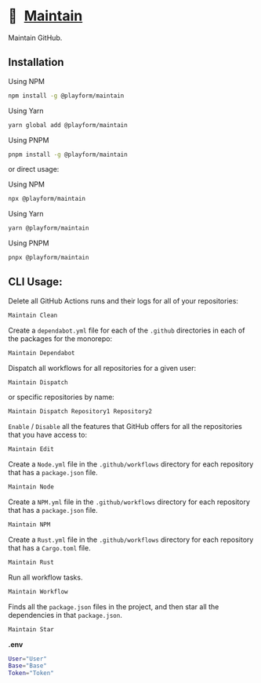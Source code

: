 # 🔧 [Maintain]

Maintain GitHub.

## Installation

Using NPM

```sh
npm install -g @playform/maintain
```

Using Yarn

```sh
yarn global add @playform/maintain
```

Using PNPM

```sh
pnpm install -g @playform/maintain
```

or direct usage:

Using NPM

```sh
npx @playform/maintain
```

Using Yarn

```sh
yarn @playform/maintain
```

Using PNPM

```sh
pnpx @playform/maintain
```

## CLI Usage:

Delete all GitHub Actions runs and their logs for all of your repositories:

```sh
Maintain Clean
```

Create a `dependabot.yml` file for each of the `.github` directories in each of
the packages for the monorepo:

```sh
Maintain Dependabot
```

Dispatch all workflows for all repositories for a given user:

```sh
Maintain Dispatch
```

or specific repositories by name:

```sh
Maintain Dispatch Repository1 Repository2
```

`Enable` / `Disable` all the features that GitHub offers for all the
repositories that you have access to:

```sh
Maintain Edit
```

Create a `Node.yml` file in the `.github/workflows` directory for each
repository that has a `package.json` file.

```sh
Maintain Node
```

Create a `NPM.yml` file in the `.github/workflows` directory for each repository
that has a `package.json` file.

```sh
Maintain NPM
```

Create a `Rust.yml` file in the `.github/workflows` directory for each
repository that has a `Cargo.toml` file.

```sh
Maintain Rust
```

Run all workflow tasks.

```sh
Maintain Workflow
```

Finds all the `package.json` files in the project, and then star all the
dependencies in that `package.json`.

```sh
Maintain Star
```

**.env**

```sh
User="User"
Base="Base"
Token="Token"
```

[Maintain]: https://github.com/Maintain
[@playform/maintain]: https://npmjs.org/@playform/maintain

